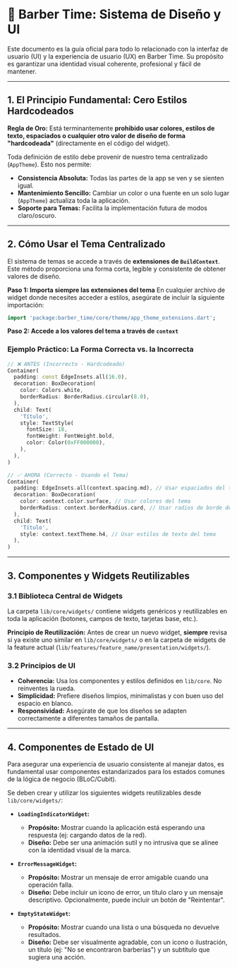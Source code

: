 # 🎨 Barber Time: Sistema de Diseño y UI

Este documento es la guía oficial para todo lo relacionado con la interfaz de usuario (UI) y la experiencia de usuario (UX) en Barber Time. Su propósito es garantizar una identidad visual coherente, profesional y fácil de mantener.

---

## 1. El Principio Fundamental: Cero Estilos Hardcodeados

**Regla de Oro:** Está terminantemente **prohibido usar colores, estilos de texto, espaciados o cualquier otro valor de diseño de forma "hardcodeada"** (directamente en el código del widget).

Toda definición de estilo debe provenir de nuestro tema centralizado (`AppTheme`). Esto nos permite:
- **Consistencia Absoluta:** Todas las partes de la app se ven y se sienten igual.
- **Mantenimiento Sencillo:** Cambiar un color o una fuente en un solo lugar (`AppTheme`) actualiza toda la aplicación.
- **Soporte para Temas:** Facilita la implementación futura de modos claro/oscuro.

---

## 2. Cómo Usar el Tema Centralizado

El sistema de temas se accede a través de **extensiones de `BuildContext`**. Este método proporciona una forma corta, legible y consistente de obtener valores de diseño.

**Paso 1: Importa siempre las extensiones del tema**
En cualquier archivo de widget donde necesites acceder a estilos, asegúrate de incluir la siguiente importación:
```dart
import 'package:barber_time/core/theme/app_theme_extensions.dart';
```

**Paso 2: Accede a los valores del tema a través de `context`**

### Ejemplo Práctico: La Forma Correcta vs. la Incorrecta

```dart
// ❌ ANTES (Incorrecto - Hardcodeado)
Container(
  padding: const EdgeInsets.all(16.0),
  decoration: BoxDecoration(
    color: Colors.white,
    borderRadius: BorderRadius.circular(8.0),
  ),
  child: Text(
    'Título',
    style: TextStyle(
      fontSize: 18,
      fontWeight: FontWeight.bold,
      color: Color(0xFF000000),
    ),
  ),
)

// ✅ AHORA (Correcto - Usando el Tema)
Container(
  padding: EdgeInsets.all(context.spacing.md), // Usar espaciados del tema
  decoration: BoxDecoration(
    color: context.color.surface, // Usar colores del tema
    borderRadius: context.borderRadius.card, // Usar radios de borde del tema
  ),
  child: Text(
    'Título',
    style: context.textTheme.h4, // Usar estilos de texto del tema
  ),
)
```

---

## 3. Componentes y Widgets Reutilizables

### 3.1 Biblioteca Central de Widgets
La carpeta `lib/core/widgets/` contiene widgets genéricos y reutilizables en toda la aplicación (botones, campos de texto, tarjetas base, etc.).

**Principio de Reutilización:** Antes de crear un nuevo widget, **siempre** revisa si ya existe uno similar en `lib/core/widgets/` o en la carpeta de widgets de la feature actual (`lib/features/feature_name/presentation/widgets/`).

### 3.2 Principios de UI
- **Coherencia:** Usa los componentes y estilos definidos en `lib/core`. No reinventes la rueda.
- **Simplicidad:** Prefiere diseños limpios, minimalistas y con buen uso del espacio en blanco.
- **Responsividad:** Asegúrate de que los diseños se adapten correctamente a diferentes tamaños de pantalla.

---

## 4. Componentes de Estado de UI

Para asegurar una experiencia de usuario consistente al manejar datos, es fundamental usar componentes estandarizados para los estados comunes de la lógica de negocio (BLoC/Cubit).

Se deben crear y utilizar los siguientes widgets reutilizables desde `lib/core/widgets/`:

*   **`LoadingIndicatorWidget`:**
    *   **Propósito:** Mostrar cuando la aplicación está esperando una respuesta (ej: cargando datos de la red).
    *   **Diseño:** Debe ser una animación sutil y no intrusiva que se alinee con la identidad visual de la marca.

*   **`ErrorMessageWidget`:**
    *   **Propósito:** Mostrar un mensaje de error amigable cuando una operación falla.
    *   **Diseño:** Debe incluir un icono de error, un título claro y un mensaje descriptivo. Opcionalmente, puede incluir un botón de "Reintentar".

*   **`EmptyStateWidget`:**
    *   **Propósito:** Mostrar cuando una lista o una búsqueda no devuelve resultados.
    *   **Diseño:** Debe ser visualmente agradable, con un icono o ilustración, un título (ej: "No se encontraron barberías") y un subtítulo que sugiera una acción.

